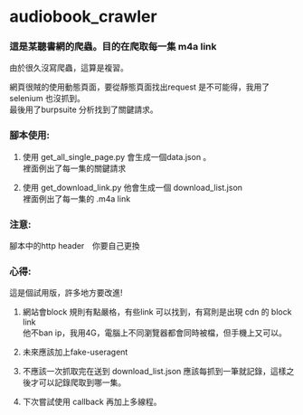 # audiobook_crawler

### 這是某聽書網的爬蟲。目的在爬取每一集 m4a link<br/>
由於很久沒寫爬蟲，這算是複習。<br/>


網頁很賊的使用動態頁面，要從靜態頁面找出request 是不可能得，我用了 selenium 也沒抓到。<br/>
最後用了burpsuite 分析找到了關鍵請求。<br/>

### 腳本使用:
1. 使用 get_all_single_page.py 會生成一個data.json 。<br/>
裡面例出了每一集的關鍵請求<br/>

2. 使用 get_download_link.py  他會生成一個 download_list.json<br/>
裡面例出了每一集的 .m4a link<br/>

### 注意:

腳本中的http header　你要自己更換

### 心得:

這是個試用版，許多地方要改進!

1. 網站會block 規則有點嚴格，有些link 可以找到，有寫則是出現 cdn 的 block link <br/>
他不ban ip，我用4G，電腦上不同瀏覽器都會同時被檔，但手機上又可以。

2. 未來應該加上fake-useragent

3. 不應該一次抓取完在送到 download_list.json 應該每抓到一筆就記錄，這樣之後才可以記錄爬取到哪一集。

4. 下次嘗試使用 callback 再加上多線程。
